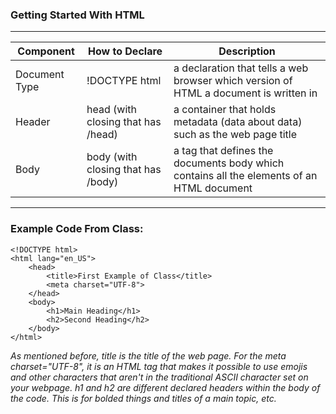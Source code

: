 ### Getting Started With HTML
---

| Component | How to Declare | Description |
| --------- | -------------- | ----------- |
| Document Type | !DOCTYPE html | a declaration that tells a web browser which version of HTML a document is written in |
| Header | head (with closing that has /head) | a container that holds metadata (data about data) such as the web page title |
| Body | body (with closing that has /body) | a tag that defines the documents body which contains all the elements of an HTML document

---

### Example Code From Class:
```
<!DOCTYPE html>
<html lang="en_US">
    <head>
        <title>First Example of Class</title>
        <meta charset="UTF-8">
    </head>
    <body>
        <h1>Main Heading</h1>
        <h2>Second Heading</h2>
    </body>
</html>
```

*As mentioned before, title is the title of the web page. For the meta charset="UTF-8", it is an HTML tag that makes it possible to use emojis and other characters that aren't in the traditional ASCII character set on your webpage. h1 and h2 are different declared headers within the body of the code. This is for bolded things and titles of a main topic, etc.*